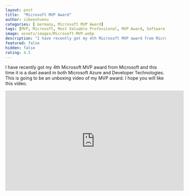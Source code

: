 ```yaml
---
layout: post
title:  "Microsoft MVP Award"
author: sibeeshvenu
categories: [ Germany, Microsoft MVP Award]
tags: [MVP, Microsoft, Most Valuable Professional, MVP Award, Software Professional, Career Advice, Programming, Community, Hard Work, sibeeshpassion.com, sibeeshvenu.com, Malayalam, Sibeesh Passion, Njan Oru Malayali,  Malayali, Mallu, I am a Mallu, MVP Award Unboxing]
image: assets/images/Microsoft-MVP.webp
description: "I have recently got my 4th Microsoft MVP award from Microsoft and this time it is a duel award in both Microsoft Azure and Developer Technologies. This is going to be an unboxing video of my MVP award. I hope you will like this video."
featured: false
hidden: false
rating: 4.5
---
```


I have recently got my 4th Microsoft MVP award from Microsoft and this time it is a duel award in both Microsoft Azure and Developer Technologies. This is going to be an unboxing video of my MVP award. I hope you will like this video.

<iframe width="560" height="315" src="https://www.youtube.com/embed/EMwvAemD-4k" frameborder="0" allow="accelerometer; autoplay; encrypted-media; gyroscope; picture-in-picture" allowfullscreen></iframe>
